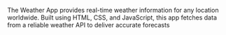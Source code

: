 The Weather App provides real-time weather information for any location worldwide. Built using HTML, CSS, and JavaScript, this app fetches data from a reliable weather API to deliver accurate forecasts
